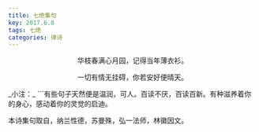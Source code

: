 ```yaml
---
title: 七绝集句
key: 2017.6.8
tags: 七绝
categories: 律诗
---
```


<p align="center">华枝春满心月园，记得当年薄衣衫。
</p>
<p align="center">一切有情无挂碍，你若安好便晴天。
</p>
_小注：_
```有些句子天然便是温润，可人。百读不厌，百读百新。有种滋养着你的身心，感动着你的灵觉的启迪。

本诗集句取自，纳兰性德，苏曼殊，弘一法师，林徽因文。

```